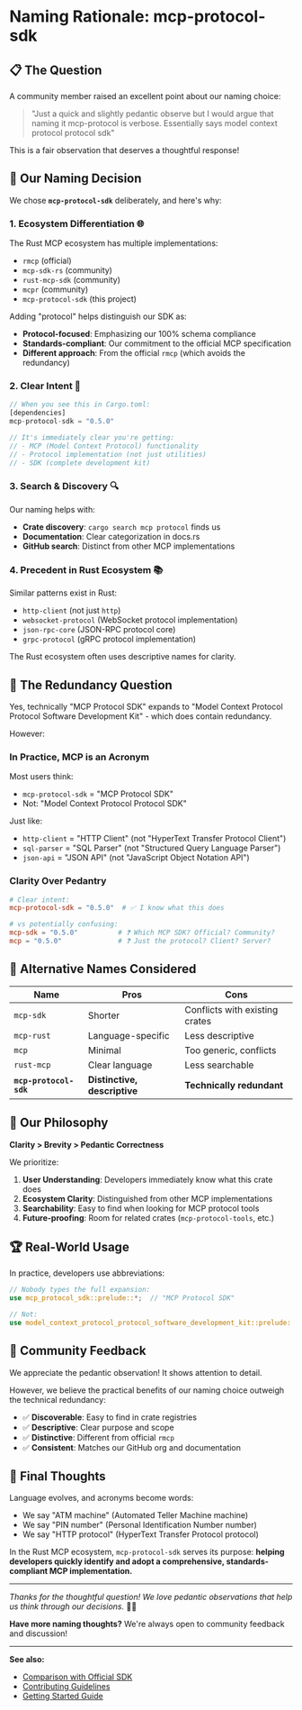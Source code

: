 # Naming Rationale: mcp-protocol-sdk

## 📋 The Question

A community member raised an excellent point about our naming choice:

> "Just a quick and slightly pedantic observe but I would argue that naming it mcp-protocol is verbose. Essentially says model context protocol protocol sdk"

This is a fair observation that deserves a thoughtful response!

## 🎯 Our Naming Decision

We chose **`mcp-protocol-sdk`** deliberately, and here's why:

### 1. **Ecosystem Differentiation** 🌐

The Rust MCP ecosystem has multiple implementations:
- `rmcp` (official)
- `mcp-sdk-rs` (community)
- `rust-mcp-sdk` (community) 
- `mcpr` (community)
- `mcp-protocol-sdk` (this project)

Adding "protocol" helps distinguish our SDK as:
- **Protocol-focused**: Emphasizing our 100% schema compliance
- **Standards-compliant**: Our commitment to the official MCP specification
- **Different approach**: From the official `rmcp` (which avoids the redundancy)

### 2. **Clear Intent** 🎯

```rust
// When you see this in Cargo.toml:
[dependencies]
mcp-protocol-sdk = "0.5.0"

// It's immediately clear you're getting:
// - MCP (Model Context Protocol) functionality
// - Protocol implementation (not just utilities)
// - SDK (complete development kit)
```

### 3. **Search & Discovery** 🔍

Our naming helps with:
- **Crate discovery**: `cargo search mcp protocol` finds us
- **Documentation**: Clear categorization in docs.rs
- **GitHub search**: Distinct from other MCP implementations

### 4. **Precedent in Rust Ecosystem** 📚

Similar patterns exist in Rust:
- `http-client` (not just `http`)
- `websocket-protocol` (WebSocket protocol implementation)
- `json-rpc-core` (JSON-RPC protocol core)
- `grpc-protocol` (gRPC protocol implementation)

The Rust ecosystem often uses descriptive names for clarity.

## 🤔 The Redundancy Question

Yes, technically "MCP Protocol SDK" expands to "Model Context Protocol Protocol Software Development Kit" - which does contain redundancy.

However:

### **In Practice, MCP is an Acronym**

Most users think:
- `mcp-protocol-sdk` = "MCP Protocol SDK"
- Not: "Model Context Protocol Protocol SDK"

Just like:
- `http-client` = "HTTP Client" (not "HyperText Transfer Protocol Client")
- `sql-parser` = "SQL Parser" (not "Structured Query Language Parser")
- `json-api` = "JSON API" (not "JavaScript Object Notation API")

### **Clarity Over Pedantry**

```toml
# Clear intent:
mcp-protocol-sdk = "0.5.0"  # ✅ I know what this does

# vs potentially confusing:
mcp-sdk = "0.5.0"          # ❓ Which MCP SDK? Official? Community?
mcp = "0.5.0"              # ❓ Just the protocol? Client? Server?
```

## 🔄 Alternative Names Considered

| Name | Pros | Cons |
|------|------|------|
| `mcp-sdk` | Shorter | Conflicts with existing crates |
| `mcp-rust` | Language-specific | Less descriptive |
| `mcp` | Minimal | Too generic, conflicts |
| `rust-mcp` | Clear language | Less searchable |
| **`mcp-protocol-sdk`** | **Distinctive, descriptive** | **Technically redundant** |

## 🎯 Our Philosophy

**Clarity > Brevity > Pedantic Correctness**

We prioritize:
1. **User Understanding**: Developers immediately know what this crate does
2. **Ecosystem Clarity**: Distinguished from other MCP implementations
3. **Searchability**: Easy to find when looking for MCP protocol tools
4. **Future-proofing**: Room for related crates (`mcp-protocol-tools`, etc.)

## 🏆 Real-World Usage

In practice, developers use abbreviations:

```rust
// Nobody types the full expansion:
use mcp_protocol_sdk::prelude::*;  // "MCP Protocol SDK"

// Not:
use model_context_protocol_protocol_software_development_kit::prelude::*;
```

## 🤝 Community Feedback

We appreciate the pedantic observation! It shows attention to detail.

However, we believe the practical benefits of our naming choice outweigh the technical redundancy:

- ✅ **Discoverable**: Easy to find in crate registries
- ✅ **Descriptive**: Clear purpose and scope
- ✅ **Distinctive**: Different from official `rmcp`
- ✅ **Consistent**: Matches our GitHub org and documentation

## 📝 Final Thoughts

Language evolves, and acronyms become words:
- We say "ATM machine" (Automated Teller Machine machine)
- We say "PIN number" (Personal Identification Number number)
- We say "HTTP protocol" (HyperText Transfer Protocol protocol)

In the Rust MCP ecosystem, `mcp-protocol-sdk` serves its purpose: **helping developers quickly identify and adopt a comprehensive, standards-compliant MCP implementation.**

---

*Thanks for the thoughtful question! We love pedantic observations that help us think through our decisions.* 🧠✨

**Have more naming thoughts?** We're always open to community feedback and discussion!

---

**See also:**
- [Comparison with Official SDK](./comparison-official-sdk.md)
- [Contributing Guidelines](./CONTRIBUTING.md)
- [Getting Started Guide](./getting-started.md)